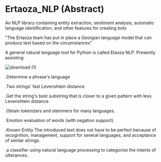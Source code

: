 # Ertaoza_NLP (Abstract)
  
 An NLP library containing entity extraction, sentiment analysis, automatic language identification, and other features for creating bots
 
 "The Ertaoza team has put in place a Georgian language model that can produce text based on the circumstances"
 
 A general natural language tool for Python is called Etaoza NLP. Presently assisting:
 
 ![download (1)](https://user-images.githubusercontent.com/80602473/222292080-714b3e74-f9c0-48a0-9704-ffd8efac6ba0.png)

 
.Determine a phrase's language

.Two strings' fast Levenshtein distance

.Get the string's best substring that is closer to a given pattern with less Levenshtein distance.

.Obtain tokenizers and stemmers for many languages.

.Emotion evaluation of words (with negation support).

.Known Entity The introduced text does not have to be perfect because of recognition, management, support for several languages, and acceptance of similar strings.

.a classifier using natural language processing to categorize the intents of utterances.
